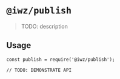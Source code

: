 # `@iwz/publish`

> TODO: description

## Usage

```
const publish = require('@iwz/publish');

// TODO: DEMONSTRATE API
```
